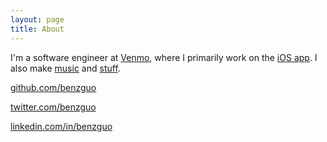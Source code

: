```yaml
---
layout: page
title: About
---
```


I'm a software engineer at [Venmo](https://venmo.com/), where I primarily work on the [iOS app](https://itunes.apple.com/us/app/venmo/id351727428?mt=8). I also make [music](/music) and [stuff](/projects).

[github.com/benzguo](https://github.com/benzguo)

[twitter.com/benzguo](https://twitter.com/benzguo)

[linkedin.com/in/benzguo](http://www.linkedin.com/in/benzguo)

